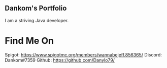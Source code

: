 ## Dankom's Portfolio
I am a striving Java developer.
# Find Me On
Spigot: https://www.spigotmc.org/members/wannabejeff.856365/
Discord: Dankom#7359
Github: https://github.com/Danylo79/
